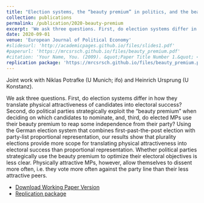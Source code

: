 ```yaml
---
title: "Election systems, the “beauty premium” in politics, and the beauty of dissent"
collection: publications
permalink: /publication/2020-beauty-premium
excerpt: 'We ask three questions. First, do election systems differ in how they translate physical attractiveness of candidates into electoral success? Second, do political parties strategically exploit the “beauty premium” when deciding on which candidates to nominate, and, third, do elected MPs use their beauty premium to reap some independence from their party? Using the German election system that combines first-past-the-post election with party-list proportional representation, our results show that plurality elections provide more scope for translating physical attractiveness into electoral success than proportional representation. Whether political parties strategically use the beauty premium to optimize their electoral objectives is less clear. Physically attractive MPs, however, allow themselves to dissent more often, i.e. they vote more often against the party line than their less attractive peers.'
date: 2020-09-01
venue: 'European Journal of Political Economy'
#slidesurl: 'http://academicpages.github.io/files/slides1.pdf'
#paperurl: 'https://mrcsrsch.github.io/files/beauty_premium.pdf'
#citation: 'Your Name, You. (2009). &quot;Paper Title Number 1.&quot; <i>Journal 1</i>. 1(1).'
replication package: 'https://mrcsrsch.github.io/files/beauty_premium.pdf'
---
```


Joint work with Niklas Potrafke (U Munich; ifo) and Heinrich Ursprung (U Konstanz).

We ask three questions. First, do election systems differ in how they translate physical attractiveness of candidates into electoral success? Second, do political parties strategically exploit the “beauty premium” when deciding on which candidates to nominate, and, third, do elected MPs use their beauty premium to reap some independence from their party? Using the German election system that combines first-past-the-post election with party-list proportional representation, our results show that plurality elections provide more scope for translating physical attractiveness into electoral success than proportional representation. Whether political parties strategically use the beauty premium to optimize their electoral objectives is less clear. Physically attractive MPs, however, allow themselves to dissent more often, i.e. they vote more often against the party line than their less attractive peers.

- [Download Working Paper Version](/files/beauty_premium.pdf)
- [Replication package](https://github.com/mrcsrsch/beauty-premium-politics)